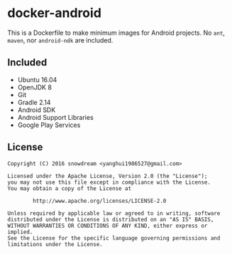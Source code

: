 # docker-android

This is a Dockerfile to make minimum images for Android projects.
No `ant`, `maven`, nor `android-ndk` are included.

## Included
* Ubuntu 16.04
* OpenJDK 8
* Git
* Gradle 2.14
* Android SDK
* Android Support Libraries
* Google Play Services


## License
```
Copyright (C) 2016 snowdream <yanghui1986527@gmail.com>

Licensed under the Apache License, Version 2.0 (the "License");
you may not use this file except in compliance with the License.
You may obtain a copy of the License at

        http://www.apache.org/licenses/LICENSE-2.0

Unless required by applicable law or agreed to in writing, software
distributed under the License is distributed on an "AS IS" BASIS,
WITHOUT WARRANTIES OR CONDITIONS OF ANY KIND, either express or implied.
See the License for the specific language governing permissions and
limitations under the License.
```
